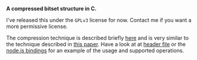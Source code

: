 **A compressed bitset structure in C.**

I've released this under the `GPLv3` license for now. Contact me if you
want a more permissive license.

The compression technique
is described briefly
[here](https://github.com/chriso/bitset/blob/master/include/bitset.h#L6-24)
and is very similar to the technique described in [this
paper](http://alpha.uhasselt.be/icdt/edbticdt2010proc/edbt/papers/p0228-Deliege.pdf). Have a look at at [header
file](https://github.com/chriso/bitset/blob/master/include/bitset.h) or the [node.js
bindings](https://github.com/chriso/node-bitset) for an example of the
usage and supported operations.

